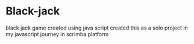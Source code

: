 # Black-jack
black jack game created using java script
created this as a solo project in my javascript journey in scrimba platform
